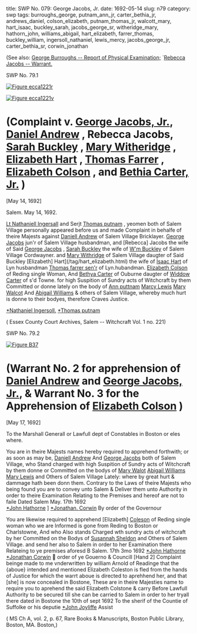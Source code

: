 title: SWP No. 079: George Jacobs, Jr.
date: 1692-05-14
slug: n79
category: swp
tags: burroughs_george, putnam_ann_jr, carter_bethia_jr, andrews_daniel, colson_elizabeth, putnam_thomas_jr, walcott_mary, hart_isaac, buckley_sarah, jacobs_george_sr, witheridge_mary, hathorn_john, williams_abigail, hart_elizabeth, farrer_thomas, buckley_william, ingersoll_nathaniel, lewis_mercy, jacobs_george_jr, carter_bethia_sr, corwin_jonathan




(See also: [George Burroughs -- Report of Physical Examination;](/n22.html#n22.11) `[Rebecca Jacobs -- Warrant.](/n81.html#n81.1)

<div markdown class="doc" id="n79.1">

<div class="doc_id">SWP No. 79.1</div>


<span markdown class="figure">[![Figure ecca1221r](archives/ecca/thumb/ecca1221r.jpg)](archives/ecca/large/ecca1221r.jpg)</span>

<span markdown class="figure">[![Figure ecca1221v](archives/ecca/thumb/ecca1221v.jpg)](archives/ecca/large/ecca1221v.jpg)</span>

# (Complaint v. [George Jacobs, Jr.](/tag/jacobs_george_jr.html), [Daniel Andrew](/tag/andrews_daniel.html) , Rebecca Jacobs, [Sarah Buckley](/tag/buckley_sarah.html) , [Mary Witheridge](/tag/witheridge_mary.html) , [Elizabeth Hart](/tag/hart_elizabeth.html) , [Thomas Farrer](/tag/farrer_thomas.html) , [Elizabeth Colson](/tag/colson_elizabeth.html) , and [Bethia Carter, Jr.](/tag/carter_bethia_jr.html) )

[May 14, 1692]

Salem.  May 14, 1692. 

[Lt Nathaniell Ingersall](/tag/ingersoll_nathaniel.html) and Serjt [Thomas putnam](/tag/putnam_thomas_jr.html) , yeomen both of Salem Village personally appeared before us and made Complaint in behalfe of theire Majests against [Daniell Andrew](/tag/andrews_daniel.html) of Salem Village Bricklayer. [George Jacobs](/tag/jacobs_george_sr.html) jun'r of Salem Village husbandman, and [Rebecca] Jacobs  the wife of Said [George Jacobs](/tag/jacobs_george_jr.html) , [Sarah Buckley](/tag/buckley_sarah.html) the wife of [W'm Buckley](/tag/buckley_william.html) of Salem Village Cordwayner. and [Mary Withridge](/tag/witheridge_mary.html) of Salem Village daugter of Said Buckley [Elizabeth] Hart](/tag/hart_elizabeth.html) the wife of [Isaac Hart](/tag/hart_isaac.html) of Lyn husbandman [Thomas farrer sen'r](/tag/farrer_thomas.html) of Lyn.hubandman. [Elizabeth Colson](/tag/colson_elizabeth.html) of Reding single Woman, And [Bethya Carter](/tag/carter_bethia_jr.html) of Ouburne daugter of [Widdow Carter](/tag/carter_bethia_sr.html) of s'd Towne. for high Suspition of Sundry acts of Witchcraft by them Committed or donne lately on the body of [Ann puttnam](/tag/putnam_ann_jr.html) [Marcy Lewis](/tag/lewis_mercy.html) [Mary Walcot](/tag/walcott_mary.html) And [Abigail Williams](/tag/williams_abigail.html) & others of Salem Village, whereby much hurt is donne to their bodyes, therefore Craves Justice.

[*Nathaniel Ingersoll.](/tag/ingersoll_nathaniel.html)
[*Thomas putnam](/tag/putnam_thomas_jr.html)

( Essex County Court Archives, Salem -- Witchcraft Vol. 1 no. 221)


</div>



<div markdown class="doc" id="n79.2">

<div class="doc_id">SWP No. 79.2</div>


<span markdown class="figure">[![Figure B37](archives/BPL/gifs/B37.gif)](archives/BPL/LARGE/B37.jpg)</span>

# (Warrant No. 2 for apprehension of [Daniel Andrew](/tag/andrews_daniel.html) and [George Jacobs, Jr.](/tag/jacobs_george_jr.html), & Warrant No. 3 for the Apprehension of  [Elizabeth Colson](/tg/colson_elizabeth.html) )

[May 17, 1692]

To the Marshall Generall or Lawfull dept of Constables in Boston or eles where. 

You are in theire Majests names hereby required to apprehend forthwith; or as soon as may be, [Daniell Andrew](/tag/andrews_daniel.html) And [George Jacobs](/tag/jacobs_george_jr.html) both of Salem Village, who Stand charged with high Suspition of Sundry acts of Witchcraft by them donne or Committed on the bodys of [Mary Walot](/tag/walcott_mary.html) [Abigail Williams](/tag/williams_abigail.html) [Mary Lewis](/tag/lewis_mercy.html) and Others of Salem Village Lately: where by great hurt & dammage hath been donn them. Contrary to the Laws of theire Majests who being found you are to convey unto Salem & Deliver them unto Authority in order to theire Examination Relating to the Premises and hereof are not to faile
Dated Salem  May. 17th 1692  
[*John Hathorne](/tag/hathorn_john.html) ] 
 [*Jonathan. Corwin](/tag/corwin_jonathan.html) 
By order of the Governour 

You are likewise required to apprehend [Elizabeth] [Coleson](/tag/colson_elizabeth.html) of Reding single woman who we are
Informed is gone from Reding to Boston or Charlstowne, And who Also stands Charged
wth sundry acts of witchcraft by her Committed on the Bodys of [Susannah Sheldon](/tag/sheldon_susannah.html) and
Others of Salem Village. and send her also to Salem in order to her Examination there
Relateing to ye premises aforesd
                        B Salem. 17th 3mo 1692
                        [*John Hathorne](/tag/hathorne_john.html)
                        [*Jonathan Corwin](/tag/corwin_jonathan.html)

order of ye Gouerno & Councill
[Hand 2] Complaint beinge made to me vnderwritten by william Arnold of Readinge that
the {aboue} intended and mentioned Elizabeth Coleston is fled from the hands of Justice
for which the warrt aboue is directed to aprehhend her, and that [she] is now concealed in
Bostone, These are in theire Majesties name to require you to aprehend the said Elizabeth
Colstone & carry Before Lawfull Authority to be secured till she can be carried to Salem in
order to her tryall there dated in Bostone the 10th of sept 1692
To the sherif of the Countie of Suffolke or his deputie
                                      [*John Joyliffe](/tag/joyliffe_john.html) Assist

( MS Ch A, vol. 2, p. 67, Rare Books & Manuscripts, Boston Public Library, Boston, MA. Boston,)

</div>

